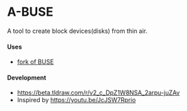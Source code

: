# A-BUSE

A tool to create block devices(disks) from thin air.

#### Uses

- [fork of BUSE](https://github.com/Kochanac/buse)

#### Development

- https://beta.tldraw.com/r/v2_c_DpZ1W8NSA_2arpu-juZAv
- Inspired by https://youtu.be/JcJSW7Rprio
